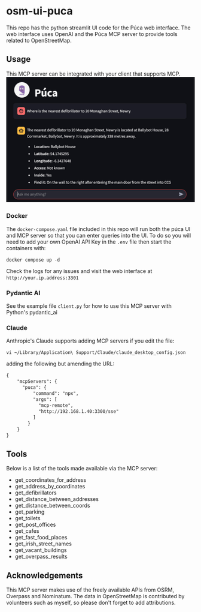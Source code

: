 # osm-ui-puca

This repo has the python streamlit UI code for the Púca web interface. The web interface uses OpenAI and the Púca MCP server to provide tools related to OpenStreetMap.

## Usage

This MCP server can be integrated with your client that supports MCP.
![Púca UI Screenshot](screenshot.jpg)

### Docker

The `docker-compose.yaml` file included in this repo will run both the púca UI and MCP server so that you can enter queries into the UI.
To do so you will need to add your own OpenAI API Key in the `.env` file then start the containers with:

```
docker compose up -d
```

Check the logs for any issues and visit the web interface at `http://your.ip.address:3301`

### Pydantic AI

See the example file `client.py` for how to use this MCP server with Python's pydantic_ai

### Claude

Anthropic's Claude supports adding MCP servers if you edit the file:

```
vi ~/Library/Application\ Support/Claude/claude_desktop_config.json
```

adding the following but amending the URL:

```
{
    "mcpServers": {
      "puca": {
          "command": "npx",
          "args": [
            "mcp-remote",
            "http://192.168.1.40:3300/sse"
          ]
        }
    }
}
```

## Tools

Below is a list of the tools made available via the MCP server:

- get_coordinates_for_address
- get_address_by_coordinates
- get_defibrillators
- get_distance_between_addresses
- get_distance_between_coords
- get_parking
- get_toilets
- get_post_offices
- get_cafes
- get_fast_food_places
- get_irish_street_names
- get_vacant_buildings
- get_overpass_results

## Acknowledgements

This MCP server makes use of the freely available APIs from OSRM, Overpass and Nominatum.
The data in OpenStreetMap is contributed by volunteers such as myself, so please don't forget to add attributions.
